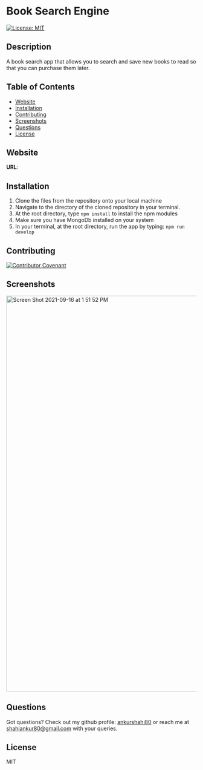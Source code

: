 # Book Search Engine
[![License: MIT](https://img.shields.io/badge/License-MIT-yellow.svg)](https://opensource.org/licenses/MIT)

## Description
A book search app that allows you to search and save new books to read so that you can purchase them later.

## Table of Contents
 * [Website](#website)
 * [Installation](#installation)
 * [Contributing](#contributing)
 * [Screenshots](#screenshots)
 * [Questions](#questions)
 * [License](#license)

 ## Website 

**URL**: 

## Installation
  1. Clone the files from the repository onto your local machine
  2. Navigate to the directory of the cloned repository in your terminal.
  3. At the root directory, type  `npm install`  to install the npm modules
  4. Make sure you have MongoDb installed on your system
  5. In your terminal, at the root directory, run the app by typing:  `npm run develop`

## Contributing

[![Contributor Covenant](https://img.shields.io/badge/Contributor%20Covenant-2.0-4baaaa.svg)](code_of_conduct.md)

## Screenshots

<img width="1047" alt="Screen Shot 2021-09-16 at 1 51 52 PM" src="https://user-images.githubusercontent.com/79622822/133660802-f796ab27-5ea0-455e-9cc4-16d3a6c820e8.png">

## Questions

Got questions? Check out my github profile: [ankurshahi80](https://github.com/ankurshahi80)
or reach me at shahiankur80@gmail.com with your queries.

## License
MIT